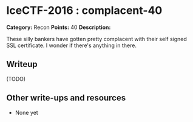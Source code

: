 # IceCTF-2016 : complacent-40

**Category:** Recon
**Points:** 40
**Description:**

These silly bankers have gotten pretty complacent with their self signed SSL certificate. I wonder if there's anything in there.

## Writeup

(TODO)

## Other write-ups and resources

* None yet
